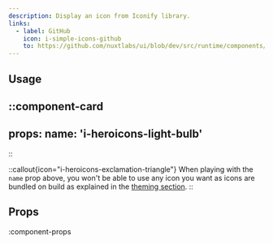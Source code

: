 ```yaml
---
description: Display an icon from Iconify library.
links:
  - label: GitHub
    icon: i-simple-icons-github
    to: https://github.com/nuxtlabs/ui/blob/dev/src/runtime/components/elements/Icon.vue
---
```


## Usage

::component-card
---
props:
  name: 'i-heroicons-light-bulb'
---
::

::callout{icon="i-heroicons-exclamation-triangle"}
When playing with the `name` prop above, you won't be able to use any icon you want as icons are bundled on build as explained in the [theming section](/getting-started/theming#icons).
::

## Props

:component-props
